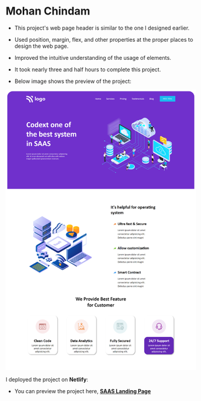 # Mohan Chindam

- This project's web page header is similar to the one I designed earlier.
- Used position, margin, flex, and other properties at the proper places to design the web page.
- Improved the intuitive understanding of the usage of elements.
- It took nearly three and half hours to complete this project.

- Below image shows the preview of the project:

![Project-13 Preview](./Project-13.png)

I deployed the project on **Netlify**:
- You can preview the project here, [**SAAS Landing Page**]()







